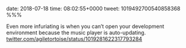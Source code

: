 date: 2018-07-18
time: 08:02:55+0000
tweet: 1019492700540858368
%%%

Even more infuriating is when you can’t open your development environment because the music player is auto-updating. [twitter.com/agiletortoise/status/1019281622317793284](https://twitter.com/agiletortoise/status/1019281622317793284)
